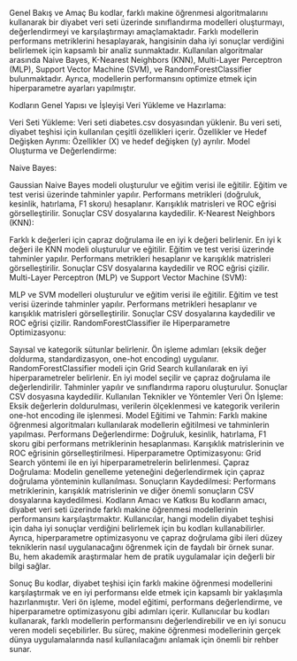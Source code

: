 Genel Bakış ve Amaç
Bu kodlar, farklı makine öğrenmesi algoritmalarını kullanarak bir diyabet veri seti üzerinde sınıflandırma modelleri oluşturmayı, değerlendirmeyi ve karşılaştırmayı amaçlamaktadır. Farklı modellerin performans metriklerini hesaplayarak, hangisinin daha iyi sonuçlar verdiğini belirlemek için kapsamlı bir analiz sunmaktadır. Kullanılan algoritmalar arasında Naive Bayes, K-Nearest Neighbors (KNN), Multi-Layer Perceptron (MLP), Support Vector Machine (SVM), ve RandomForestClassifier bulunmaktadır. Ayrıca, modellerin performansını optimize etmek için hiperparametre ayarları yapılmıştır.

Kodların Genel Yapısı ve İşleyişi
Veri Yükleme ve Hazırlama:

Veri Seti Yükleme: Veri seti diabetes.csv dosyasından yüklenir. Bu veri seti, diyabet teşhisi için kullanılan çeşitli özellikleri içerir.
Özellikler ve Hedef Değişken Ayrımı: Özellikler (X) ve hedef değişken (y) ayrılır.
Model Oluşturma ve Değerlendirme:

Naive Bayes:

Gaussian Naive Bayes modeli oluşturulur ve eğitim verisi ile eğitilir.
Eğitim ve test verisi üzerinde tahminler yapılır.
Performans metrikleri (doğruluk, kesinlik, hatırlama, F1 skoru) hesaplanır.
Karışıklık matrisleri ve ROC eğrisi görselleştirilir.
Sonuçlar CSV dosyalarına kaydedilir.
K-Nearest Neighbors (KNN):

Farklı k değerleri için çapraz doğrulama ile en iyi k değeri belirlenir.
En iyi k değeri ile KNN modeli oluşturulur ve eğitilir.
Eğitim ve test verisi üzerinde tahminler yapılır.
Performans metrikleri hesaplanır ve karışıklık matrisleri görselleştirilir.
Sonuçlar CSV dosyalarına kaydedilir ve ROC eğrisi çizilir.
Multi-Layer Perceptron (MLP) ve Support Vector Machine (SVM):

MLP ve SVM modelleri oluşturulur ve eğitim verisi ile eğitilir.
Eğitim ve test verisi üzerinde tahminler yapılır.
Performans metrikleri hesaplanır ve karışıklık matrisleri görselleştirilir.
Sonuçlar CSV dosyalarına kaydedilir ve ROC eğrisi çizilir.
RandomForestClassifier ile Hiperparametre Optimizasyonu:

Sayısal ve kategorik sütunlar belirlenir.
Ön işleme adımları (eksik değer doldurma, standardizasyon, one-hot encoding) uygulanır.
RandomForestClassifier modeli için Grid Search kullanılarak en iyi hiperparametreler belirlenir.
En iyi model seçilir ve çapraz doğrulama ile değerlendirilir.
Tahminler yapılır ve sınıflandırma raporu oluşturulur.
Sonuçlar CSV dosyasına kaydedilir.
Kullanılan Teknikler ve Yöntemler
Veri Ön İşleme: Eksik değerlerin doldurulması, verilerin ölçeklenmesi ve kategorik verilerin one-hot encoding ile işlenmesi.
Model Eğitimi ve Tahmin: Farklı makine öğrenmesi algoritmaları kullanılarak modellerin eğitilmesi ve tahminlerin yapılması.
Performans Değerlendirme: Doğruluk, kesinlik, hatırlama, F1 skoru gibi performans metriklerinin hesaplanması. Karışıklık matrislerinin ve ROC eğrisinin görselleştirilmesi.
Hiperparametre Optimizasyonu: Grid Search yöntemi ile en iyi hiperparametrelerin belirlenmesi.
Çapraz Doğrulama: Modelin genelleme yeteneğini değerlendirmek için çapraz doğrulama yönteminin kullanılması.
Sonuçların Kaydedilmesi: Performans metriklerinin, karışıklık matrislerinin ve diğer önemli sonuçların CSV dosyalarına kaydedilmesi.
Kodların Amacı ve Katkısı
Bu kodların amacı, diyabet veri seti üzerinde farklı makine öğrenmesi modellerinin performansını karşılaştırmaktır. Kullanıcılar, hangi modelin diyabet teşhisi için daha iyi sonuçlar verdiğini belirlemek için bu kodları kullanabilirler. Ayrıca, hiperparametre optimizasyonu ve çapraz doğrulama gibi ileri düzey tekniklerin nasıl uygulanacağını öğrenmek için de faydalı bir örnek sunar. Bu, hem akademik araştırmalar hem de pratik uygulamalar için değerli bir bilgi sağlar.

Sonuç
Bu kodlar, diyabet teşhisi için farklı makine öğrenmesi modellerini karşılaştırmak ve en iyi performansı elde etmek için kapsamlı bir yaklaşımla hazırlanmıştır. Veri ön işleme, model eğitimi, performans değerlendirme, ve hiperparametre optimizasyonu gibi adımları içerir. Kullanıcılar bu kodları kullanarak, farklı modellerin performansını değerlendirebilir ve en iyi sonucu veren modeli seçebilirler. Bu süreç, makine öğrenmesi modellerinin gerçek dünya uygulamalarında nasıl kullanılacağını anlamak için önemli bir rehber sunar.
